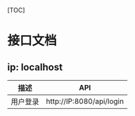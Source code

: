 [TOC]

# 接口文档

## ip: localhost

| 描述     | API                      |
| -------- | ------------------------ |
| 用户登录 | http://IP:8080/api/login |


